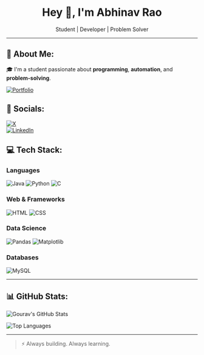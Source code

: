 <h1 align="center">Hey 👋, I'm Abhinav Rao</h1>
<p align="center">Student | Developer | Problem Solver</p>

---

## 🧠 About Me:
🎓 I'm a student passionate about **programming**, **automation**, and **problem-solving**.

[![Portfolio](https://img.shields.io/badge/Portfolio-000000?style=for-the-badge&logo=firefox&logoColor=white)](https://portfolio-six-eta-49.vercel.app/)

## 🔗 Socials:
[![X](https://img.shields.io/badge/X-000000?style=for-the-badge&logo=x&logoColor=white)](https://x.com/)  
[![LinkedIn](https://img.shields.io/badge/LinkedIn-blue?style=for-the-badge&logo=linkedin&logoColor=white)](https://linkedin.com/)


## 💻 Tech Stack:

### Languages
![Java](https://img.shields.io/badge/-Java-red?style=for-the-badge&logo=java)
![Python](https://img.shields.io/badge/-Python-blue?style=for-the-badge&logo=python)
![C](https://img.shields.io/badge/-C-blue?style=for-the-badge&logo=c)

### Web & Frameworks
![HTML](https://img.shields.io/badge/-HTML-orange?style=for-the-badge&logo=html5)
![CSS](https://img.shields.io/badge/-CSS-blue?style=for-the-badge&logo=css3)

### Data Science
![Pandas](https://img.shields.io/badge/-Pandas-150458?style=for-the-badge&logo=pandas)
![Matplotlib](https://img.shields.io/badge/-Matplotlib-ffffff?style=for-the-badge&logo=matplotlib)

### Databases
![MySQL](https://img.shields.io/badge/-MySQL-4479A1?style=for-the-badge&logo=mysql)

---

## 📊 GitHub Stats:
![Gourav's GitHub Stats](https://github-readme-stats.vercel.app/api?username=your-github-username&show_icons=true&theme=github_dark)

![Top Languages](https://github-readme-stats.vercel.app/api/top-langs/?username=your-github-username&layout=compact&theme=github_dark)

---

> ⚡ Always building. Always learning.

